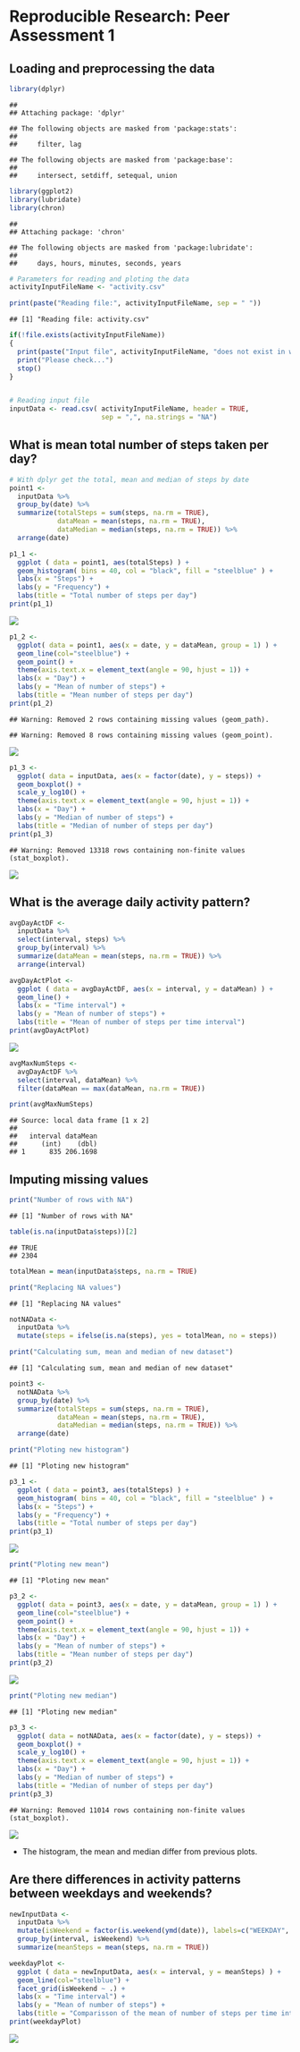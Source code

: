 # Reproducible Research: Peer Assessment 1


## Loading and preprocessing the data

```r
library(dplyr)
```

```
## 
## Attaching package: 'dplyr'
```

```
## The following objects are masked from 'package:stats':
## 
##     filter, lag
```

```
## The following objects are masked from 'package:base':
## 
##     intersect, setdiff, setequal, union
```

```r
library(ggplot2)
library(lubridate)
library(chron)
```

```
## 
## Attaching package: 'chron'
```

```
## The following objects are masked from 'package:lubridate':
## 
##     days, hours, minutes, seconds, years
```

```r
# Parameters for reading and ploting the data
activityInputFileName <- "activity.csv"

print(paste("Reading file:", activityInputFileName, sep = " "))
```

```
## [1] "Reading file: activity.csv"
```

```r
if(!file.exists(activityInputFileName))
{
  print(paste("Input file", activityInputFileName, "does not exist in working directory: ", getwd(), sep = " "))
  print("Please check...")
  stop()
}


# Reading input file
inputData <- read.csv( activityInputFileName, header = TRUE, 
                       sep = ",", na.strings = "NA")
```

## What is mean total number of steps taken per day?

```r
# With dplyr get the total, mean and median of steps by date
point1 <-
  inputData %>%
  group_by(date) %>%
  summarize(totalSteps = sum(steps, na.rm = TRUE),
            dataMean = mean(steps, na.rm = TRUE),
            dataMedian = median(steps, na.rm = TRUE)) %>%
  arrange(date)

p1_1 <-
  ggplot ( data = point1, aes(totalSteps) ) +
  geom_histogram( bins = 40, col = "black", fill = "steelblue" ) +
  labs(x = "Steps") +  
  labs(y = "Frequency") +
  labs(title = "Total number of steps per day") 
print(p1_1)
```

![](PA1_template_files/figure-html/unnamed-chunk-2-1.png)

```r
p1_2 <-
  ggplot( data = point1, aes(x = date, y = dataMean, group = 1) ) +
  geom_line(col="steelblue") + 
  geom_point() + 
  theme(axis.text.x = element_text(angle = 90, hjust = 1)) +
  labs(x = "Day") +  
  labs(y = "Mean of number of steps") +
  labs(title = "Mean number of steps per day") 
print(p1_2)
```

```
## Warning: Removed 2 rows containing missing values (geom_path).
```

```
## Warning: Removed 8 rows containing missing values (geom_point).
```

![](PA1_template_files/figure-html/unnamed-chunk-2-2.png)

```r
p1_3 <-
  ggplot( data = inputData, aes(x = factor(date), y = steps)) +
  geom_boxplot() +
  scale_y_log10() +
  theme(axis.text.x = element_text(angle = 90, hjust = 1)) +
  labs(x = "Day") +  
  labs(y = "Median of number of steps") +
  labs(title = "Median of number of steps per day") 
print(p1_3)
```

```
## Warning: Removed 13318 rows containing non-finite values (stat_boxplot).
```

![](PA1_template_files/figure-html/unnamed-chunk-2-3.png)



## What is the average daily activity pattern?

```r
avgDayActDF <-
  inputData %>%
  select(interval, steps) %>%
  group_by(interval) %>%
  summarize(dataMean = mean(steps, na.rm = TRUE)) %>%
  arrange(interval)

avgDayActPlot <- 
  ggplot ( data = avgDayActDF, aes(x = interval, y = dataMean) ) +
  geom_line() +
  labs(x = "Time interval") +  
  labs(y = "Mean of number of steps") +
  labs(title = "Mean of number of steps per time interval") 
print(avgDayActPlot)
```

![](PA1_template_files/figure-html/unnamed-chunk-3-1.png)

```r
avgMaxNumSteps <-
  avgDayActDF %>%
  select(interval, dataMean) %>%
  filter(dataMean == max(dataMean, na.rm = TRUE))

print(avgMaxNumSteps)
```

```
## Source: local data frame [1 x 2]
## 
##   interval dataMean
##      (int)    (dbl)
## 1      835 206.1698
```

## Imputing missing values

```r
print("Number of rows with NA")
```

```
## [1] "Number of rows with NA"
```

```r
table(is.na(inputData$steps))[2]
```

```
## TRUE 
## 2304
```

```r
totalMean = mean(inputData$steps, na.rm = TRUE)

print("Replacing NA values")
```

```
## [1] "Replacing NA values"
```

```r
notNAData <-
  inputData %>%
  mutate(steps = ifelse(is.na(steps), yes = totalMean, no = steps))

print("Calculating sum, mean and median of new dataset")
```

```
## [1] "Calculating sum, mean and median of new dataset"
```

```r
point3 <-
  notNAData %>%
  group_by(date) %>%
  summarize(totalSteps = sum(steps, na.rm = TRUE),
            dataMean = mean(steps, na.rm = TRUE),
            dataMedian = median(steps, na.rm = TRUE)) %>%
  arrange(date)

print("Ploting new histogram")
```

```
## [1] "Ploting new histogram"
```

```r
p3_1 <-
  ggplot ( data = point3, aes(totalSteps) ) +
  geom_histogram( bins = 40, col = "black", fill = "steelblue" ) +
  labs(x = "Steps") +  
  labs(y = "Frequency") +
  labs(title = "Total number of steps per day") 
print(p3_1)
```

![](PA1_template_files/figure-html/unnamed-chunk-4-1.png)

```r
print("Ploting new mean")
```

```
## [1] "Ploting new mean"
```

```r
p3_2 <-
  ggplot( data = point3, aes(x = date, y = dataMean, group = 1) ) +
  geom_line(col="steelblue") + 
  geom_point() + 
  theme(axis.text.x = element_text(angle = 90, hjust = 1)) +
  labs(x = "Day") +  
  labs(y = "Mean of number of steps") +
  labs(title = "Mean number of steps per day") 
print(p3_2)
```

![](PA1_template_files/figure-html/unnamed-chunk-4-2.png)

```r
print("Ploting new median")
```

```
## [1] "Ploting new median"
```

```r
p3_3 <-
  ggplot( data = notNAData, aes(x = factor(date), y = steps)) +
  geom_boxplot() +
  scale_y_log10() +
  theme(axis.text.x = element_text(angle = 90, hjust = 1)) +
  labs(x = "Day") +  
  labs(y = "Median of number of steps") +
  labs(title = "Median of number of steps per day") 
print(p3_3)
```

```
## Warning: Removed 11014 rows containing non-finite values (stat_boxplot).
```

![](PA1_template_files/figure-html/unnamed-chunk-4-3.png)


* The histogram, the mean and median differ from previous plots.

## Are there differences in activity patterns between weekdays and weekends?

```r
newInputData <-
  inputData %>%
  mutate(isWeekend = factor(is.weekend(ymd(date)), labels=c("WEEKDAY", "WEEKEND"))  ) %>%
  group_by(interval, isWeekend) %>%
  summarize(meanSteps = mean(steps, na.rm = TRUE))

weekdayPlot <-
  ggplot ( data = newInputData, aes(x = interval, y = meanSteps) ) +
  geom_line(col="steelblue") +
  facet_grid(isWeekend ~ .) +
  labs(x = "Time interval") +  
  labs(y = "Mean of number of steps") +
  labs(title = "Comparisson of the mean of number of steps per time interval during weekends and weekdays") 
print(weekdayPlot)
```

![](PA1_template_files/figure-html/unnamed-chunk-5-1.png)
